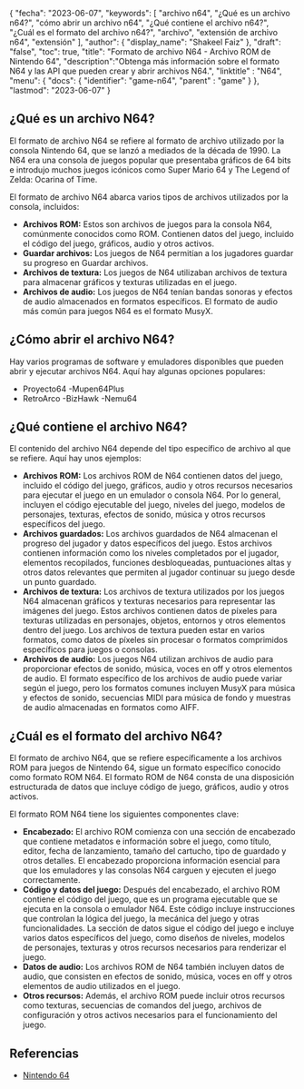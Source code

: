 {
"fecha": "2023-06-07",
  "keywords": [
"archivo n64",
"¿Qué es un archivo n64?",
"cómo abrir un archivo n64",
"¿Qué contiene el archivo n64?",
"¿Cuál es el formato del archivo n64?",
"archivo",
"extensión de archivo n64",
"extensión"
],
  "author": {
"display_name": "Shakeel Faiz"
},
"draft": "false",
"toc": true,
"title": "Formato de archivo N64 - Archivo ROM de Nintendo 64",
  "description":"Obtenga más información sobre el formato N64 y las API que pueden crear y abrir archivos N64.",
"linktitle" : "N64",
  "menu": {
    "docs": {
      "identifier": "game-n64",
"parent" : "game"
}
},
"lastmod": "2023-06-07"
}

## ¿Qué es un archivo N64?

El formato de archivo N64 se refiere al formato de archivo utilizado por la consola Nintendo 64, que se lanzó a mediados de la década de 1990. La N64 era una consola de juegos popular que presentaba gráficos de 64 bits e introdujo muchos juegos icónicos como Super Mario 64 y The Legend of Zelda: Ocarina of Time.

El formato de archivo N64 abarca varios tipos de archivos utilizados por la consola, incluidos:

- **Archivos ROM:** Estos son archivos de juegos para la consola N64, comúnmente conocidos como ROM. Contienen datos del juego, incluido el código del juego, gráficos, audio y otros activos.
- **Guardar archivos:** Los juegos de N64 permitían a los jugadores guardar su progreso en Guardar archivos.
- **Archivos de textura:** Los juegos de N64 utilizaban archivos de textura para almacenar gráficos y texturas utilizadas en el juego.
- **Archivos de audio:** Los juegos de N64 tenían bandas sonoras y efectos de audio almacenados en formatos específicos. El formato de audio más común para juegos N64 es el formato MusyX.

## ¿Cómo abrir el archivo N64?

Hay varios programas de software y emuladores disponibles que pueden abrir y ejecutar archivos N64. Aquí hay algunas opciones populares:

- Proyecto64
-Mupen64Plus
- RetroArco
-BizHawk
-Nemu64

## ¿Qué contiene el archivo N64?

El contenido del archivo N64 depende del tipo específico de archivo al que se refiere. Aquí hay unos ejemplos:

- **Archivos ROM:** Los archivos ROM de N64 contienen datos del juego, incluido el código del juego, gráficos, audio y otros recursos necesarios para ejecutar el juego en un emulador o consola N64. Por lo general, incluyen el código ejecutable del juego, niveles del juego, modelos de personajes, texturas, efectos de sonido, música y otros recursos específicos del juego.
- **Archivos guardados:** Los archivos guardados de N64 almacenan el progreso del jugador y datos específicos del juego. Estos archivos contienen información como los niveles completados por el jugador, elementos recopilados, funciones desbloqueadas, puntuaciones altas y otros datos relevantes que permiten al jugador continuar su juego desde un punto guardado.
- **Archivos de textura:** Los archivos de textura utilizados por los juegos N64 almacenan gráficos y texturas necesarios para representar las imágenes del juego. Estos archivos contienen datos de píxeles para texturas utilizadas en personajes, objetos, entornos y otros elementos dentro del juego. Los archivos de textura pueden estar en varios formatos, como datos de píxeles sin procesar o formatos comprimidos específicos para juegos o consolas.
- **Archivos de audio:** Los juegos N64 utilizan archivos de audio para proporcionar efectos de sonido, música, voces en off y otros elementos de audio. El formato específico de los archivos de audio puede variar según el juego, pero los formatos comunes incluyen MusyX para música y efectos de sonido, secuencias MIDI para música de fondo y muestras de audio almacenadas en formatos como AIFF.

## ¿Cuál es el formato del archivo N64?

El formato de archivo N64, que se refiere específicamente a los archivos ROM para juegos de Nintendo 64, sigue un formato específico conocido como formato ROM N64. El formato ROM de N64 consta de una disposición estructurada de datos que incluye código de juego, gráficos, audio y otros activos.

El formato ROM N64 tiene los siguientes componentes clave:

- **Encabezado:** El archivo ROM comienza con una sección de encabezado que contiene metadatos e información sobre el juego, como título, editor, fecha de lanzamiento, tamaño del cartucho, tipo de guardado y otros detalles. El encabezado proporciona información esencial para que los emuladores y las consolas N64 carguen y ejecuten el juego correctamente.
- **Código y datos del juego:** Después del encabezado, el archivo ROM contiene el código del juego, que es un programa ejecutable que se ejecuta en la consola o emulador N64. Este código incluye instrucciones que controlan la lógica del juego, la mecánica del juego y otras funcionalidades. La sección de datos sigue el código del juego e incluye varios datos específicos del juego, como diseños de niveles, modelos de personajes, texturas y otros recursos necesarios para renderizar el juego.
- **Datos de audio:** Los archivos ROM de N64 también incluyen datos de audio, que consisten en efectos de sonido, música, voces en off y otros elementos de audio utilizados en el juego.
- **Otros recursos:** Además, el archivo ROM puede incluir otros recursos como texturas, secuencias de comandos del juego, archivos de configuración y otros activos necesarios para el funcionamiento del juego.

## Referencias
* [Nintendo 64](https://en.wikipedia.org/wiki/Nintendo_64)

